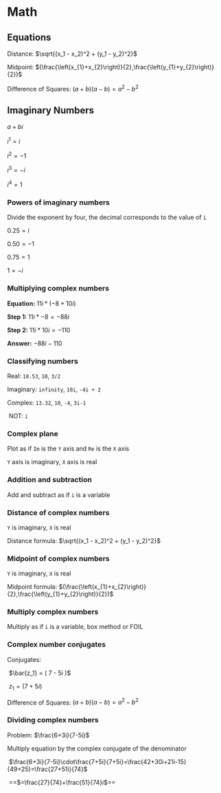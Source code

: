 # Math

<!-- Pre-calculus notes by Samuel Walls, 8/22/2020 -->



## Equations



Distance: $\sqrt{(x_1 - x_2)^2 + (y_1 - y_2)^2}$

Midpoint: $(\frac{\left(x_{1}+x_{2}\right)}{2},\frac{\left(y_{1}+y_{2}\right)}{2})$

Difference of Squares: $(a+b)(a-b) = a^2-b^2$



## Imaginary Numbers 

$a+bi$



$i^1 = i$

$i^2 = -1$

$i^3 = -i$

$i^4 = 1$



### Powers of imaginary numbers

Divide the exponent by four, the decimal corresponds to the value of `i`

$0.25 = i$

$0.50=-1$

$0.75 = 1$

$1 = -i$



### Multiplying complex numbers

**Equation:** $11i * ( -8 + 10i )$

**Step 1:** $11i * -8 = -88i$

**Step 2:** $11i * 10i = -110$

**Answer:** $-88i -110$



### Classifying numbers

Real: `18.53`, `10`, `3/2`

Imaginary: `infinity`, `10i`, `-4i + 2`

Complex: `13.32`, `10`, `-4`, `3i-1`

​	NOT: `i`



### Complex plane

Plot as if `Im` is the `Y` axis and `Re` is the `X` axis

`Y` axis is imaginary, `X` axis is real

  

### Addition and subtraction

Add and subtract as if `i` is a variable



### Distance of complex numbers

`Y` is imaginary, `X` is real

Distance formula: $\sqrt{(x_1 - x_2)^2 + (y_1 - y_2)^2}$



### Midpoint of complex numbers

`Y` is imaginary, `X` is real

Midpoint formula: $(\frac{\left(x_{1}+x_{2}\right)}{2},\frac{\left(y_{1}+y_{2}\right)}{2})$



### Multiply complex numbers

Multiply as if `i` is a variable, box method or FOIL



### Complex number conjugates

Conjugates:

​	$\bar{z_1} = ( 7 - 5i )$

​	$z_1 = ( 7 + 5i )$

Difference of Squares: $(a+b)(a-b) = a^2-b^2$



### Dividing complex numbers

Problem: $\frac{6+3i}{7-5i}$

Multiply equation by the complex conjugate of the denominator

​	 $\frac{6+3i}{7-5i}\cdot\frac{7+5i}{7+5i}=\frac{42+30i+21i-15}{49+25}=\frac{27+51i}{74}$

​	==$=\frac{27}{74}+\frac{51}{74}i$==

